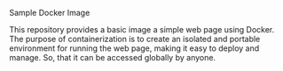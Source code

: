 Sample Docker Image 

This repository provides a basic image a simple web page using Docker. The purpose of containerization is to create an isolated and portable environment for running the web page, making it easy to deploy and manage. So, that it can be accessed globally by anyone.
